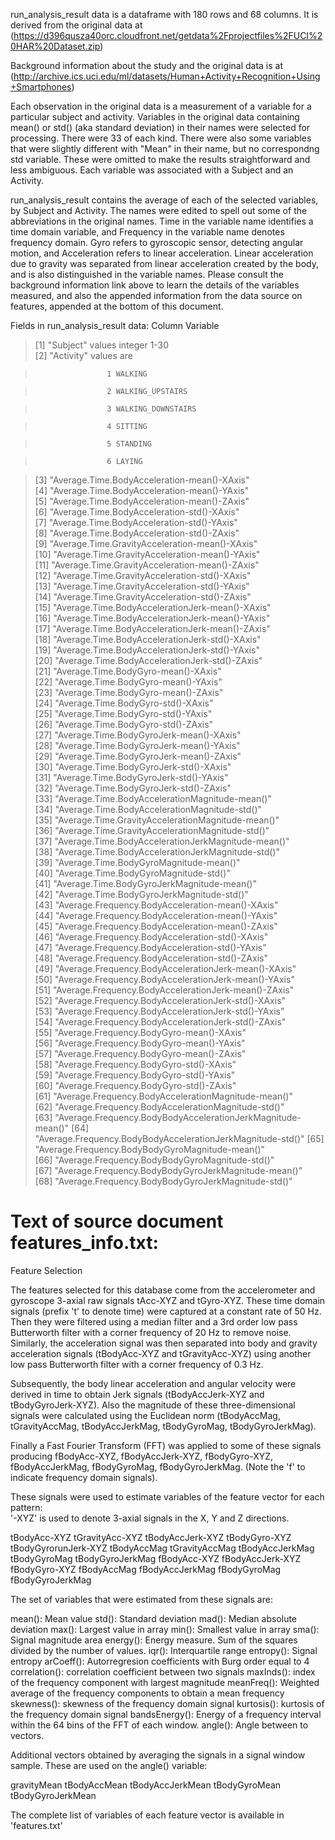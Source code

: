 run_analysis_result data is a dataframe with 180 rows and 68 columns.  It is derived from the original data at
(https://d396qusza40orc.cloudfront.net/getdata%2Fprojectfiles%2FUCI%20HAR%20Dataset.zip)

Background information about the study and the original data is at (http://archive.ics.uci.edu/ml/datasets/Human+Activity+Recognition+Using+Smartphones)

 Each observation in the original data is a measurement of a variable for a particular subject and activity.  Variables in the original data containing mean() or std() (aka standard deviation) in their names were selected for processing.  There were 33 
of each kind.  There were also some variables that were slightly different with "Mean" in their name, but no correspondng
std variable.  These were omitted to make the results straightforward and less ambiguous.
Each variable was associated with a Subject and an Activity. 

run_analysis_result contains the average of each of the selected variables, by Subject and Activity. The names were edited to spell out some
of the abbreviations in the original names.  Time in the variable name identifies a time domain variable,
and Frequency in the variable name denotes frequency domain.  Gyro refers to gyroscopic sensor, detecting angular motion, and Acceleration 
refers to linear acceleration.  Linear acceleration due to gravity was separated from linear acceleration created by the body, and is also
distinguished in the variable names. Please consult the background information link above to learn the details of the variables
measured, and also the appended information from the data source on features, appended at the bottom of this document.

Fields in run_analysis_result data:
Column Variable
> [1] "Subject"     values integer 1-30                                              
> [2] "Activity"    values are 

>                     1 WALKING

>                     2 WALKING_UPSTAIRS

>                     3 WALKING_DOWNSTAIRS

>                     4 SITTING

>                     5 STANDING

>                     6 LAYING

> [3] "Average.Time.BodyAcceleration-mean()-XAxis"                
> [4] "Average.Time.BodyAcceleration-mean()-YAxis"                
> [5] "Average.Time.BodyAcceleration-mean()-ZAxis"                
> [6] "Average.Time.BodyAcceleration-std()-XAxis"                 
> [7] "Average.Time.BodyAcceleration-std()-YAxis"                 
> [8] "Average.Time.BodyAcceleration-std()-ZAxis"                 
> [9] "Average.Time.GravityAcceleration-mean()-XAxis"             
> [10] "Average.Time.GravityAcceleration-mean()-YAxis"             
> [11] "Average.Time.GravityAcceleration-mean()-ZAxis"             
> [12] "Average.Time.GravityAcceleration-std()-XAxis"              
> [13] "Average.Time.GravityAcceleration-std()-YAxis"              
> [14] "Average.Time.GravityAcceleration-std()-ZAxis"              
> [15] "Average.Time.BodyAccelerationJerk-mean()-XAxis"            
> [16] "Average.Time.BodyAccelerationJerk-mean()-YAxis"            
> [17] "Average.Time.BodyAccelerationJerk-mean()-ZAxis"            
> [18] "Average.Time.BodyAccelerationJerk-std()-XAxis"             
> [19] "Average.Time.BodyAccelerationJerk-std()-YAxis"             
> [20] "Average.Time.BodyAccelerationJerk-std()-ZAxis"             
> [21] "Average.Time.BodyGyro-mean()-XAxis"                        
> [22] "Average.Time.BodyGyro-mean()-YAxis"                        
> [23] "Average.Time.BodyGyro-mean()-ZAxis"                        
> [24] "Average.Time.BodyGyro-std()-XAxis"                         
> [25] "Average.Time.BodyGyro-std()-YAxis"                         
> [26] "Average.Time.BodyGyro-std()-ZAxis"                         
> [27] "Average.Time.BodyGyroJerk-mean()-XAxis"                    
> [28] "Average.Time.BodyGyroJerk-mean()-YAxis"                    
> [29] "Average.Time.BodyGyroJerk-mean()-ZAxis"                    
> [30] "Average.Time.BodyGyroJerk-std()-XAxis"                     
> [31] "Average.Time.BodyGyroJerk-std()-YAxis"                     
> [32] "Average.Time.BodyGyroJerk-std()-ZAxis"                     
> [33] "Average.Time.BodyAccelerationMagnitude-mean()"             
> [34] "Average.Time.BodyAccelerationMagnitude-std()"              
> [35] "Average.Time.GravityAccelerationMagnitude-mean()"          
> [36] "Average.Time.GravityAccelerationMagnitude-std()"           
> [37] "Average.Time.BodyAccelerationJerkMagnitude-mean()"         
> [38] "Average.Time.BodyAccelerationJerkMagnitude-std()"          
> [39] "Average.Time.BodyGyroMagnitude-mean()"                     
> [40] "Average.Time.BodyGyroMagnitude-std()"                      
> [41] "Average.Time.BodyGyroJerkMagnitude-mean()"                 
> [42] "Average.Time.BodyGyroJerkMagnitude-std()"                  
> [43] "Average.Frequency.BodyAcceleration-mean()-XAxis"           
> [44] "Average.Frequency.BodyAcceleration-mean()-YAxis"           
> [45] "Average.Frequency.BodyAcceleration-mean()-ZAxis"           
> [46] "Average.Frequency.BodyAcceleration-std()-XAxis"            
> [47] "Average.Frequency.BodyAcceleration-std()-YAxis"            
> [48] "Average.Frequency.BodyAcceleration-std()-ZAxis"            
> [49] "Average.Frequency.BodyAccelerationJerk-mean()-XAxis"       
> [50] "Average.Frequency.BodyAccelerationJerk-mean()-YAxis"       
> [51] "Average.Frequency.BodyAccelerationJerk-mean()-ZAxis"       
> [52] "Average.Frequency.BodyAccelerationJerk-std()-XAxis"        
> [53] "Average.Frequency.BodyAccelerationJerk-std()-YAxis"        
> [54] "Average.Frequency.BodyAccelerationJerk-std()-ZAxis"        
> [55] "Average.Frequency.BodyGyro-mean()-XAxis"                   
> [56] "Average.Frequency.BodyGyro-mean()-YAxis"                   
> [57] "Average.Frequency.BodyGyro-mean()-ZAxis"                   
> [58] "Average.Frequency.BodyGyro-std()-XAxis"                    
> [59] "Average.Frequency.BodyGyro-std()-YAxis"                    
> [60] "Average.Frequency.BodyGyro-std()-ZAxis"                    
> [61] "Average.Frequency.BodyAccelerationMagnitude-mean()"        
> [62] "Average.Frequency.BodyAccelerationMagnitude-std()"         
> [63] "Average.Frequency.BodyBodyAccelerationJerkMagnitude-mean()"
> [64] "Average.Frequency.BodyBodyAccelerationJerkMagnitude-std()" 
> [65] "Average.Frequency.BodyBodyGyroMagnitude-mean()"            
> [66] "Average.Frequency.BodyBodyGyroMagnitude-std()"             
> [67] "Average.Frequency.BodyBodyGyroJerkMagnitude-mean()"        
> [68] "Average.Frequency.BodyBodyGyroJerkMagnitude-std()"   


Text of source document features_info.txt:
==========================================
Feature Selection 


The features selected for this database come from the accelerometer and gyroscope 3-axial raw signals tAcc-XYZ and tGyro-XYZ. These time domain signals (prefix 't' to denote time) were captured at a constant rate of 50 Hz. Then they were filtered using a median filter and a 3rd order low pass Butterworth filter with a corner frequency of 20 Hz to remove noise. Similarly, the acceleration signal was then separated into body and gravity acceleration signals (tBodyAcc-XYZ and tGravityAcc-XYZ) using another low pass Butterworth filter with a corner frequency of 0.3 Hz. 

Subsequently, the body linear acceleration and angular velocity were derived in time to obtain Jerk signals (tBodyAccJerk-XYZ and tBodyGyroJerk-XYZ). Also the magnitude of these three-dimensional signals were calculated using the Euclidean norm (tBodyAccMag, tGravityAccMag, tBodyAccJerkMag, tBodyGyroMag, tBodyGyroJerkMag). 

Finally a Fast Fourier Transform (FFT) was applied to some of these signals producing fBodyAcc-XYZ, fBodyAccJerk-XYZ, fBodyGyro-XYZ, fBodyAccJerkMag, fBodyGyroMag, fBodyGyroJerkMag. (Note the 'f' to indicate frequency domain signals). 

These signals were used to estimate variables of the feature vector for each pattern:  
'-XYZ' is used to denote 3-axial signals in the X, Y and Z directions.

tBodyAcc-XYZ
tGravityAcc-XYZ
tBodyAccJerk-XYZ
tBodyGyro-XYZ
tBodyGyrorunJerk-XYZ
tBodyAccMag
tGravityAccMag
tBodyAccJerkMag
tBodyGyroMag
tBodyGyroJerkMag
fBodyAcc-XYZ
fBodyAccJerk-XYZ
fBodyGyro-XYZ
fBodyAccMag
fBodyAccJerkMag
fBodyGyroMag
fBodyGyroJerkMag

The set of variables that were estimated from these signals are: 

mean(): Mean value
std(): Standard deviation
mad(): Median absolute deviation 
max(): Largest value in array
min(): Smallest value in array
sma(): Signal magnitude area
energy(): Energy measure. Sum of the squares divided by the number of values. 
iqr(): Interquartile range 
entropy(): Signal entropy
arCoeff(): Autorregresion coefficients with Burg order equal to 4
correlation(): correlation coefficient between two signals
maxInds(): index of the frequency component with largest magnitude
meanFreq(): Weighted average of the frequency components to obtain a mean frequency
skewness(): skewness of the frequency domain signal 
kurtosis(): kurtosis of the frequency domain signal 
bandsEnergy(): Energy of a frequency interval within the 64 bins of the FFT of each window.
angle(): Angle between to vectors.

Additional vectors obtained by averaging the signals in a signal window sample. These are used on the angle() variable:

gravityMean
tBodyAccMean
tBodyAccJerkMean
tBodyGyroMean
tBodyGyroJerkMean

The complete list of variables of each feature vector is available in 'features.txt'
